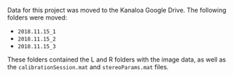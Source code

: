 Data for this project was moved to the Kanaloa Google Drive. The following folders were moved:

- `2018.11.15_1`
- `2018.11.15_2`
- `2018.11.15_3`

These folders contained the L and R folders with the image data, as well as the `calibrationSession.mat` and `stereoParams.mat` files.

